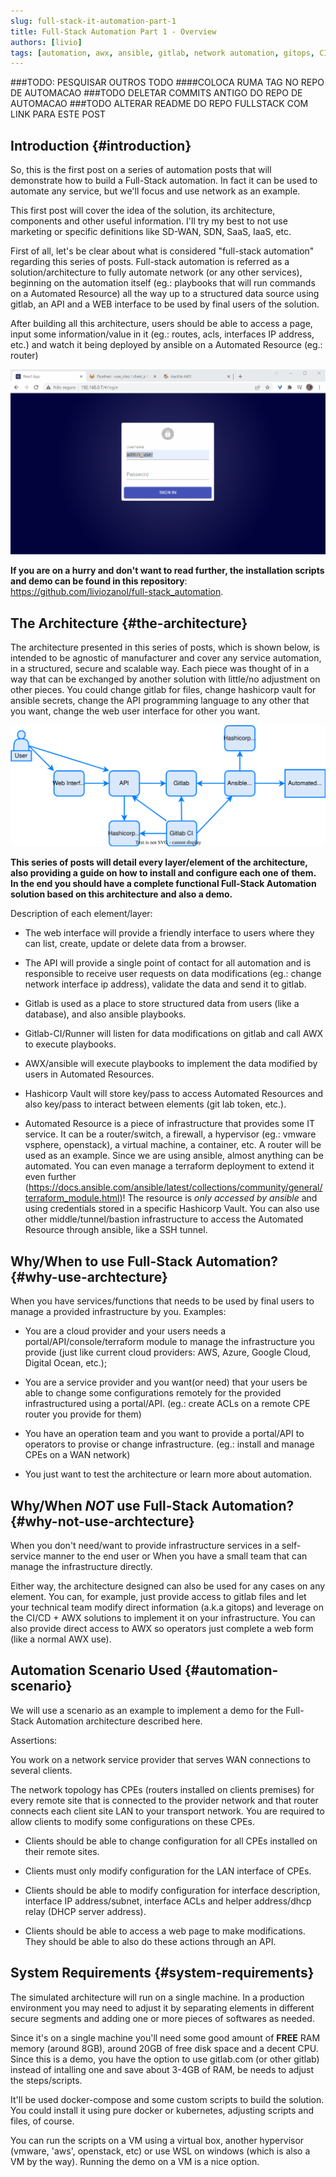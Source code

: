 ```yaml
---
slug: full-stack-it-automation-part-1
title: Full-Stack Automation Part 1 - Overview
authors: [livio]
tags: [automation, awx, ansible, gitlab, network automation, gitops, CI/CD, ops pipeline]
---
```


###TODO: PESQUISAR OUTROS TODO
####COLOCA RUMA TAG NO REPO DE AUTOMACAO
###TODO DELETAR COMMITS ANTIGO DO REPO DE AUTOMACAO 
###TODO ALTERAR README DO REPO FULLSTACK COM LINK PARA ESTE POST



## Introduction {#introduction}

So, this is the first post on a series of automation posts that will demonstrate how to build a Full-Stack automation. In fact it can be used to automate any service, but we'll focus and use network as an example.

This first post will cover the idea of the solution, its architecture, components and other useful information. I'll try my best to not use marketing or specific definitions like SD-WAN, SDN, SaaS, IaaS, etc.

<!--truncate-->

First of all, let's be clear about what is considered "full-stack automation" regarding this series of posts. Full-stack automation is referred as a solution/architecture to fully automate network (or any other services), beginning on the automation itself (eg.: playbooks that will run commands on a Automated Resource) all the way up to a structured data source using gitlab, an API and a WEB interface to be used by final users of the solution.


After building all this architecture, users should be able to access a page, input some information/value in it (eg.: routes, acls, interfaces IP address, etc.) and watch it being deployed by ansible on a Automated Resource (eg.: router)

![Full-stack Auto GIF](./img/full-auto.gif)

**If you are on a hurry and don't want to read further, the installation scripts and demo can be found in this repository**: https://github.com/liviozanol/full-stack_automation.

## The Architecture {#the-architecture}

The architecture presented in this series of posts, which is shown below, is intended to be agnostic of manufacturer and cover any service automation, in a structured, secure and scalable way. Each piece was thought of in a way that can be exchanged by another solution with little/no adjustment on other pieces. You could change gitlab for files, change hashicorp vault for ansible secrets, change the API programming language to any other that you want, change the web user interface for other you want.

![Architecture of Full-Stack Automation](./img/architecture_dark.svg)

**This series of posts will detail every layer/element of the architecture, also providing a guide on how to install and configure each one of them. In the end you should have a complete functional Full-Stack Automation solution based on this architecture and also a demo.**

Description of each element/layer:

- The web interface will provide a friendly interface to users where they can list, create, update or delete data from a browser.

- The API will provide a single point of contact for all automation and is responsible to receive user requests on data modifications (eg.: change network interface ip address), validate the data and send it to gitlab.

- Gitlab is used as a place to store structured data from users (like a database), and also ansible playbooks.

- Gitlab-CI/Runner will listen for data modifications on gitlab and call AWX to execute playbooks.

- AWX/ansible will execute playbooks to implement the data modified by users in Automated Resources.

- Hashicorp Vault will store key/pass to access Automated Resources and also key/pass to interact between elements (git lab token, etc.).

- Automated Resource is a piece of infrastructure that provides some IT service. It can be a router/switch, a firewall, a hypervisor (eg.: vmware vsphere, openstack), a virtual machine, a container, etc. A router will be used as an example. Since we are using ansible, almost anything can be automated. You can even manage a terraform deployment to extend it even further (https://docs.ansible.com/ansible/latest/collections/community/general/terraform_module.html)! The resource is *only accessed by ansible* and using credentials stored in a specific Hashicorp Vault. You can also use other middle/tunnel/bastion infrastructure to access the Automated Resource through ansible, like a SSH tunnel.


## Why/When to use Full-Stack Automation? {#why-use-archtecture}

When you have services/functions that needs to be used by final users to manage a provided infrastructure by you. Examples:

- You are a cloud provider and your users needs a portal/API/console/terraform module to manage the infrastructure you provide (just like current cloud providers: AWS, Azure, Google Cloud, Digital Ocean, etc.);

- You are a service provider and you want(or need) that your users be able to change some configurations remotely for the provided infrastructured using a portal/API. (eg.: create ACLs on a remote CPE router you provide for them)

- You have an operation team and you want to provide a portal/API to operators to provise or change infrastructure. (eg.: install and manage CPEs on a WAN network)

- You just want to test the architecture or learn more about automation.


## Why/When *NOT* use Full-Stack Automation? {#why-not-use-archtecture}


When you don't need/want to provide infrastructure services in a self-service manner to the end user or When you have a small team that can manage the infrastructure directly.

Either way, the architecture designed can also be used for any cases on any element. You can, for example, just provide access to gitlab files and let your technical team modify direct information (a.k.a gitops) and leverage on the CI/CD + AWX solutions to implement it on your infrastructure. You can also provide direct access to AWX so operators just complete a web form (like a normal AWX use).


## Automation Scenario Used {#automation-scenario}

We will use a scenario as an example to implement a demo for the Full-Stack Automation architecture described here.

Assertions:

You work on a network service provider that serves WAN connections to several clients.

The network topology has CPEs (routers installed on clients premises) for every remote site that is connected to the provider network and that router connects each client site LAN to your transport network. You are required to allow clients to modify some configurations on these CPEs.

- Clients should be able to change configuration for all CPEs installed on their remote sites.

- Clients must only modify configuration for the LAN interface of CPEs.

- Clients should be able to modify configuration for interface description, interface IP address/subnet, interface ACLs and helper address/dhcp relay (DHCP server address).

- Clients should be able to access a web page to make modifications. They should be able to also do these actions through an API.


## System Requirements {#system-requirements}

The simulated architecture will run on a single machine. In a production environment you may need to adjust it by separating elements in different secure segments and adding one or more pieces of softwares as needed.

Since it's on a single machine you'll need some good amount of **FREE** RAM memory (around 8GB), around 20GB of free disk space and a decent CPU. Since this is a demo, you have the option to use gitlab.com (or other gitlab) instead of intalling one and save about 3-4GB of RAM, be needs to adjust the steps/scripts.

It'll be used docker-compose and some custom scripts to build the solution. You could install it using pure docker or kubernetes, adjusting scripts and files, of course.

You can run the scripts on a VM using a virtual box, another hypervisor (vmware, 'aws', openstack, etc) or use WSL on windows (which is also a VM by the way). Running the demo on a VM is a nice option.